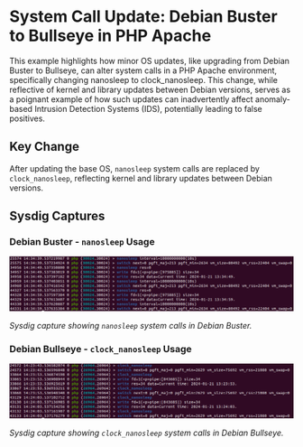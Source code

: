 # **System Call Update: Debian Buster to Bullseye in PHP Apache**

This example highlights how minor OS updates, like upgrading from Debian Buster to Bullseye, can alter system calls in a PHP Apache environment, specifically changing nanosleep to clock_nanosleep. This change, while reflective of kernel and library updates between Debian versions, serves as a poignant example of how such updates can inadvertently affect anomaly-based Intrusion Detection Systems (IDS), potentially leading to false positives.

## **Key Change**

After updating the base OS, `nanosleep` system calls are replaced by `clock_nanosleep`, reflecting kernel and library updates between Debian versions.

## **Sysdig Captures**

### **Debian Buster - `nanosleep` Usage**

![nanosleep in Debian Buster](https://raw.githubusercontent.com/Asbatel/ReplicaWatcher/master/normalityshift/buster.png)

*Sysdig capture showing `nanosleep` system calls in Debian Buster.*

### **Debian Bullseye - `clock_nanosleep` Usage**

![clock_nanosleep in Debian Bullseye](https://raw.githubusercontent.com/Asbatel/ReplicaWatcher/master/normalityshift/bullseye.png)

*Sysdig capture showing `clock_nanosleep` system calls in Debian Bullseye.*


